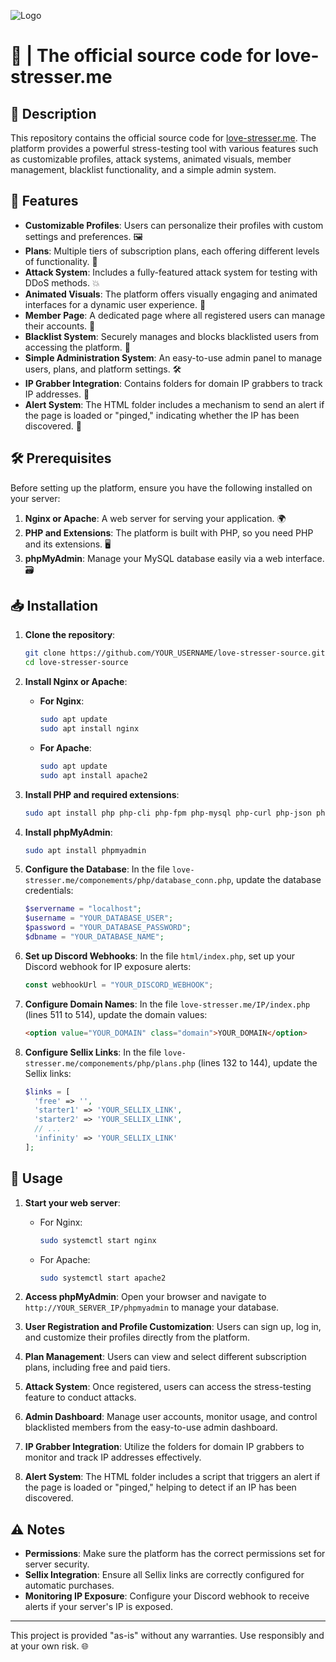 
![Logo](https://i.ibb.co/d5TBCCz/logo.png)


# 📃 | The official source code for love-stresser.me

## 📜 Description

This repository contains the official source code for [love-stresser.me](https://love-stresser.me). The platform provides a powerful stress-testing tool with various features such as customizable profiles, attack systems, animated visuals, member management, blacklist functionality, and a simple admin system.

## 🚀 Features

- **Customizable Profiles**: Users can personalize their profiles with custom settings and preferences. 🖼️
- **Plans**: Multiple tiers of subscription plans, each offering different levels of functionality. 💼
- **Attack System**: Includes a fully-featured attack system for testing with DDoS methods. 💥
- **Animated Visuals**: The platform offers visually engaging and animated interfaces for a dynamic user experience. 🎨
- **Member Page**: A dedicated page where all registered users can manage their accounts. 👥
- **Blacklist System**: Securely manages and blocks blacklisted users from accessing the platform. 🚫
- **Simple Administration System**: An easy-to-use admin panel to manage users, plans, and platform settings. 🛠️
- **IP Grabber Integration**: Contains folders for domain IP grabbers to track IP addresses. 📡
- **Alert System**: The HTML folder includes a mechanism to send an alert if the page is loaded or "pinged," indicating whether the IP has been discovered. 🚨

## 🛠️ Prerequisites

Before setting up the platform, ensure you have the following installed on your server:

1. **Nginx or Apache**: A web server for serving your application. 🌍
2. **PHP and Extensions**: The platform is built with PHP, so you need PHP and its extensions. 🖥️
3. **phpMyAdmin**: Manage your MySQL database easily via a web interface. 🗃️

## 📥 Installation

1. **Clone the repository**:
    ```bash
    git clone https://github.com/YOUR_USERNAME/love-stresser-source.git
    cd love-stresser-source
    ```

2. **Install Nginx or Apache**:
    - **For Nginx**:
      ```bash
      sudo apt update
      sudo apt install nginx
      ```

    - **For Apache**:
      ```bash
      sudo apt update
      sudo apt install apache2
      ```

3. **Install PHP and required extensions**:
    ```bash
    sudo apt install php php-cli php-fpm php-mysql php-curl php-json php-gd php-mbstring
    ```

4. **Install phpMyAdmin**:
    ```bash
    sudo apt install phpmyadmin
    ```

5. **Configure the Database**:
    In the file `love-stresser.me/componements/php/database_conn.php`, update the database credentials:
    ```php
    $servername = "localhost";
    $username = "YOUR_DATABASE_USER";
    $password = "YOUR_DATABASE_PASSWORD";
    $dbname = "YOUR_DATABASE_NAME";
    ```

6. **Set up Discord Webhooks**:
    In the file `html/index.php`, set up your Discord webhook for IP exposure alerts:
    ```javascript
    const webhookUrl = "YOUR_DISCORD_WEBHOOK";
    ```

7. **Configure Domain Names**:
    In the file `love-stresser.me/IP/index.php` (lines 511 to 514), update the domain values:
    ```html
    <option value="YOUR_DOMAIN" class="domain">YOUR_DOMAIN</option>
    ```

8. **Configure Sellix Links**:
    In the file `love-stresser.me/componements/php/plans.php` (lines 132 to 144), update the Sellix links:
    ```php
    $links = [
      'free' => '',
      'starter1' => 'YOUR_SELLIX_LINK',
      'starter2' => 'YOUR_SELLIX_LINK',
      // ...
      'infinity' => 'YOUR_SELLIX_LINK'
    ];
    ```

## 🚀 Usage

1. **Start your web server**:
    - For Nginx:
      ```bash
      sudo systemctl start nginx
      ```
    - For Apache:
      ```bash
      sudo systemctl start apache2
      ```

2. **Access phpMyAdmin**:
    Open your browser and navigate to `http://YOUR_SERVER_IP/phpmyadmin` to manage your database.

3. **User Registration and Profile Customization**:
    Users can sign up, log in, and customize their profiles directly from the platform.

4. **Plan Management**:
    Users can view and select different subscription plans, including free and paid tiers.

5. **Attack System**:
    Once registered, users can access the stress-testing feature to conduct attacks.

6. **Admin Dashboard**:
    Manage user accounts, monitor usage, and control blacklisted members from the easy-to-use admin dashboard.

7. **IP Grabber Integration**:
    Utilize the folders for domain IP grabbers to monitor and track IP addresses effectively.

8. **Alert System**:
    The HTML folder includes a script that triggers an alert if the page is loaded or "pinged," helping to detect if an IP has been discovered.

## ⚠️ Notes

- **Permissions**: Make sure the platform has the correct permissions set for server security.
- **Sellix Integration**: Ensure all Sellix links are correctly configured for automatic purchases.
- **Monitoring IP Exposure**: Configure your Discord webhook to receive alerts if your server's IP is exposed.

---

This project is provided "as-is" without any warranties. Use responsibly and at your own risk. 🌐
